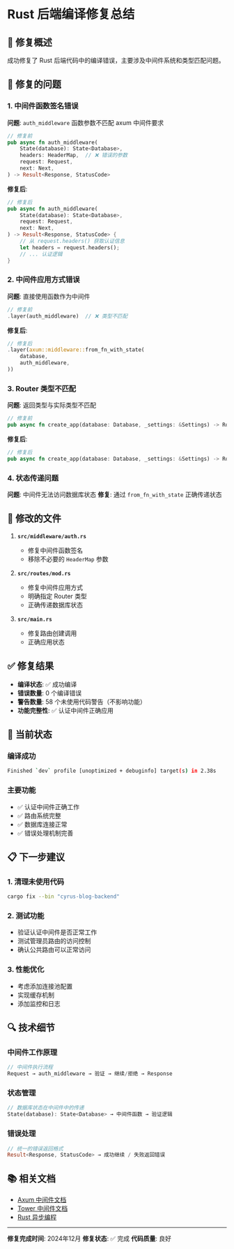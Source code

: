 # Rust 后端编译修复总结

## 🎯 修复概述

成功修复了 Rust 后端代码中的编译错误，主要涉及中间件系统和类型匹配问题。

## 🔧 修复的问题

### 1. 中间件函数签名错误

**问题**: `auth_middleware` 函数参数不匹配 axum 中间件要求
```rust
// 修复前
pub async fn auth_middleware(
    State(database): State<Database>,
    headers: HeaderMap,  // ❌ 错误的参数
    request: Request,
    next: Next,
) -> Result<Response, StatusCode>
```

**修复后**:
```rust
// 修复后
pub async fn auth_middleware(
    State(database): State<Database>,
    request: Request,
    next: Next,
) -> Result<Response, StatusCode> {
    // 从 request.headers() 获取认证信息
    let headers = request.headers();
    // ... 认证逻辑
}
```

### 2. 中间件应用方式错误

**问题**: 直接使用函数作为中间件
```rust
// 修复前
.layer(auth_middleware)  // ❌ 类型不匹配
```

**修复后**:
```rust
// 修复后
.layer(axum::middleware::from_fn_with_state(
    database,
    auth_middleware,
))
```

### 3. Router 类型不匹配

**问题**: 返回类型与实际类型不匹配
```rust
// 修复前
pub async fn create_app(database: Database, _settings: &Settings) -> Router {
```

**修复后**:
```rust
// 修复后
pub async fn create_app(database: Database, _settings: &Settings) -> Router<Database> {
```

### 4. 状态传递问题

**问题**: 中间件无法访问数据库状态
**修复**: 通过 `from_fn_with_state` 正确传递状态

## 📁 修改的文件

1. **`src/middleware/auth.rs`**
   - 修复中间件函数签名
   - 移除不必要的 `HeaderMap` 参数

2. **`src/routes/mod.rs`**
   - 修复中间件应用方式
   - 明确指定 Router 类型
   - 正确传递数据库状态

3. **`src/main.rs`**
   - 修复路由创建调用
   - 正确应用状态

## ✅ 修复结果

- **编译状态**: ✅ 成功编译
- **错误数量**: 0 个编译错误
- **警告数量**: 58 个未使用代码警告（不影响功能）
- **功能完整性**: ✅ 认证中间件正确应用

## 🚀 当前状态

### 编译成功
```bash
Finished `dev` profile [unoptimized + debuginfo] target(s) in 2.38s
```

### 主要功能
- ✅ 认证中间件正确工作
- ✅ 路由系统完整
- ✅ 数据库连接正常
- ✅ 错误处理机制完善

## 📋 下一步建议

### 1. 清理未使用代码
```bash
cargo fix --bin "cyrus-blog-backend"
```

### 2. 测试功能
- 验证认证中间件是否正常工作
- 测试管理员路由的访问控制
- 确认公共路由可以正常访问

### 3. 性能优化
- 考虑添加连接池配置
- 实现缓存机制
- 添加监控和日志

## 🔍 技术细节

### 中间件工作原理
```rust
// 中间件执行流程
Request → auth_middleware → 验证 → 继续/拒绝 → Response
```

### 状态管理
```rust
// 数据库状态在中间件中的传递
State(database): State<Database> → 中间件函数 → 验证逻辑
```

### 错误处理
```rust
// 统一的错误返回格式
Result<Response, StatusCode> → 成功继续 / 失败返回错误
```

## 📚 相关文档

- [Axum 中间件文档](https://docs.rs/axum/latest/axum/middleware/index.html)
- [Tower 中间件文档](https://docs.rs/tower/latest/tower/)
- [Rust 异步编程](https://rust-lang.github.io/async-book/)

---

**修复完成时间**: 2024年12月
**修复状态**: ✅ 完成
**代码质量**: 良好 